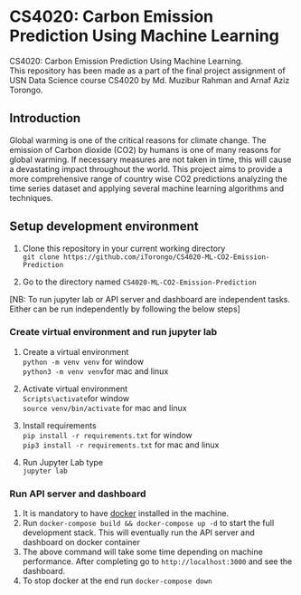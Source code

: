# CS4020: Carbon Emission Prediction Using Machine Learning
CS4020: Carbon Emission Prediction Using Machine Learning.   
This repository has been made as a part of the final project assignment of USN Data Science course CS4020 by Md. Muzibur Rahman and Arnaf Aziz Torongo.

## Introduction

Global warming is one of the critical reasons for climate change. The emission of Carbon dioxide (CO2) by humans is one of many reasons for global warming. If necessary measures are not taken in time, this will cause a devastating impact throughout the world. This project aims to provide a more comprehensive range of country wise CO2 predictions analyzing the time series dataset and applying several machine learning algorithms and techniques.


## Setup development environment
 
  1. Clone this repository in your current working directory <br>
 ```git clone https://github.com/iTorongo/CS4020-ML-CO2-Emission-Prediction```

 2. Go to the directory named `CS4020-ML-CO2-Emission-Prediction` <br>
 
 [NB: To run jupyter lab or API server and dashboard are independent tasks. Either can be run independently by following the below steps]

 ### Create virtual environment and run jupyter lab

 1. Create a virtual environment <br>
 ```python -m venv venv``` for window <br>
```python3 -m venv venv```for mac and linux <br>

2. Activate virtual environment <br>
```Scripts\activate```for window <br>
```source venv/bin/activate``` for mac and linux <br>

3. Install requirements <br>
```pip install -r requirements.txt``` for window <br>
```pip3 install -r requirements.txt``` for mac and linux <br>

4. Run Jupyter Lab type <br>
```jupyter lab```


 ### Run API server and dashboard
 
1. It is mandatory to have [docker](https://www.docker.com/) installed in the machine.
2. Run `docker-compose build && docker-compose up -d` to start the full development stack. This will eventually run the API server and dashboard on docker container
3. The above command will take some time depending on machine performance. After completing go to `http://localhost:3000` and see the dashboard.
4. To stop docker at the end run `docker-compose down`




